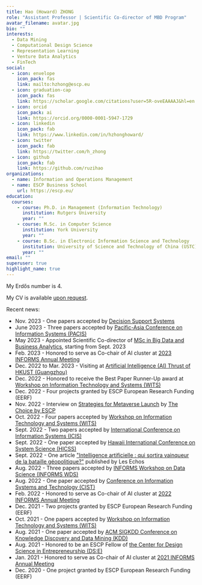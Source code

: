 ```yaml
---
title: Hao (Howard) ZHONG
role: "Assistant Professor | Scientific Co-director of MBD Program"
avatar_filename: avatar.jpg
bio: ""
interests:
  - Data Mining
  - Computational Design Science
  - Representation Learning
  - Venture Data Analytics
  - FinTech
social:
  - icon: envelope
    icon_pack: fas
    link: mailto:hzhong@escp.eu
  - icon: graduation-cap
    icon_pack: fas
    link: https://scholar.google.com/citations?user=5R-oveEAAAAJ&hl=en
  - icon: orcid
    icon_pack: ai
    link: https://orcid.org/0000-0001-5947-1729
  - icon: linkedin
    icon_pack: fab
    link: https://www.linkedin.com/in/hzhonghoward/
  - icon: twitter
    icon_pack: fab
    link: https://twitter.com/h_zhong
  - icon: github
    icon_pack: fab
    link: https://github.com/ruzihao
organizations:
  - name: Information and Operations Management
  - name: ESCP Business School
    url: https://escp.eu/
education:
  courses:
    - course: Ph.D. in Management (Information Technology)
      institution: Rutgers University
      year: ""
    - course: M.Sc. in Computer Science
      institution: York University
      year: ""
    - course: B.Sc. in Electronic Information Science and Technology
      institution: University of Science and Technology of China (USTC)
      year: ""
email: ""
superuser: true
highlight_name: true
---
```


<!-- <p align="justify"> -->
<!-- Dr. Hao (Howard) ZHONG is a tenure-track assistant professor in the Information and Operations Management department and the scientific co-director of Masters in Big Data and Business Analytics program at <a href="https://escp.eu/">ESCP Business School (Paris)</a>. He received his Ph.D. in Management (Information Technology) from the <a href="https://www.business.rutgers.edu/">Business School</a> of <a href="https://www.rutgers.edu/">Rutgers University</a>. He was a visiting professor at the <a href="https://www.hkust-gz.edu.cn/academics/hubs-and-thrust-areas/information-hub/artificial-intelligence/">AI Thrust of HKUST (Guangzhou)</a> in 2023. His research interests include data mining, computational design science, venture data analytics, and representation learning. His work has appeared in multiple top venues of data mining, information systems and operations research, including refereed journals (DSS, AOR, TKDE, TMC) and peer-reviewed conference proceedings (ICIS, CIST, HICSS, WITS, INFORMS WDS, KDD, ICDM, SDM). He has served as Senior Program Committee member at AAAI and Program Committee member at IJCAI, WWW, CIKM, KSEM, etc. He is currently a fellow of <a href="https://www.center-dse.escp-business-school.de/">Center for Design Science in Entrepreneurship</a> (DS:E). He also served as co-chair of AI cluster at INFORMS Annual Meeting in 2021 and 2022. He has received the <a href="https://witsconf.org/wits2022-awards/">Best Paper Runner-Up award</a> at WITS 2022. Prior to joining ESCP, he enjoyed a three-year entrepreneurial experience, as a co-founder and Chief Data Scientist of a FinTech startup in China, which leverages the power of Big Data and AI to provide risk management products and services for top financial clients. The startup has been acquired by <a href="https://www.duxiaoman.com/">Duxiaoman Financial, Baidu</a>. -->
<!-- </p> -->

My Erdős number is 4.

My CV is available <a href="mailto:hzhong@escp.eu">upon request</a>.

Recent news:
* Nov. 2023 - One papers accepted by <a href="https://doi.org/10.1016/j.dss.2023.114130">Decision Support Systems</a>
* June 2023 - Three papers accepted by <a href="https://pacis2023.aisconferences.org/">Pacific-Asia Conference on Information Systems (PACIS)</a>
* May 2023 - Appointed Scientific Co-director of <a href="https://escp.eu/programmes/specialised-masters-MScs/MSc-in-Big-Data-and-Business-Analytics">MSc in Big Data and Business Analytics</a>, starting from Sept. 2023
* Feb. 2023 - Honored to serve as Co-chair of AI cluster at <a href="https://meetings.informs.org/wordpress/phoenix2023/">2023 INFORMS Annual Meeting</a>
* Dec. 2022 to Mar. 2023 - Visiting at <a href="https://hkust-gz.edu.cn/academics/four-hubs/information-hub/artificial-intelligence">Artificial Intelligence (AI) Thrust of HKUST (Guangzhou)</a>
* Dec. 2022 - Honored to receive the Best Paper Runner-Up award at <a href="https://witsconf.org/wits2022-call-for-papers/">Workshop on Information Technology and Systems (WITS)</a>
* Dec. 2022 - Four projects granted by ESCP European Research Funding (EERF)
* Nov. 2022 - Interview on <a href="https://thechoice.escp.eu/tomorrow-choices/my-boss-wants-me-to-launch-us-into-the-metaverse-what-do-i-do/">Strategies for Metaverse Launch</a> by <a href="https://thechoice.escp.eu/">The Choice by ESCP</a>
* Oct. 2022 - Four papers accepted by <a href="https://witsconf.org/wits2022-call-for-papers/">Workshop on Information Technology and Systems (WITS)</a>
* Sept. 2022 - Two papers accepted by <a href="https://icis2022.aisconferences.org/">International Conference on Information Systems (ICIS)</a>
* Sept. 2022 - One paper accepted by <a href="https://hicss.hawaii.edu/">Hawaii International Conference on System Science (HICSS)</a>
* Sept. 2022 - One article <a href="https://www.lesechos.fr/idees-debats/leadership-management/intelligence-artificielle-qui-sortira-vainqueur-de-la-bataille-geopolitique-1780576#:~:text=Chronique-,Intelligence%20artificielle%20%3A%20qui%20sortira%20vainqueur%20de%20la%20bataille%20g%C3%A9opolitique%20%3F,mondiales%20se%20disputent%20le%20leadership.">"Intelligence artificielle : qui sortira vainqueur de la bataille géopolitique?"</a> published by Les Echos
* Aug. 2022 - Three papers accepted by <a href="https://blogs.ubc.ca/datascience2022/">INFORMS Workshop on Data Science (INFORMS WDS)</a>
* Aug. 2022 - One paper accepted by <a href="https://sites.google.com/view/cist2022/">Conference on Information Systems and Technology (CIST)</a>
* Feb. 2022 - Honored to serve as Co-chair of AI cluster at <a href="https://meetings.informs.org/wordpress/indianapolis2022/">2022 INFORMS Annual Meeting</a>
* Dec. 2021 - Two projects granted by ESCP European Research Funding (EERF)
* Oct. 2021 - One papers accepted by <a href="https://witsconf.org/wits2021-call-for-papers/">Workshop on Information Technology and Systems (WITS)</a>
* Aug. 2021 - One paper accepted by <a href="https://kdd.org/kdd2021/">ACM SIGKDD Conference on Knowledge Discovery and Data Mining (KDD)</a>
* Aug. 2021 - Honored to be an ESCP Fellow of <a href="https://www.center-dse.escp-business-school.de/">the Center for Design Science in Entrepreneurship (DS:E)</a>
* Jan. 2021 - Honored to serve as Co-chair of AI cluster at <a href="https://meetings.informs.org/wordpress/anaheim2021/">2021 INFORMS Annual Meeting</a>
* Dec. 2020 - One project granted by ESCP European Research Funding (EERF)

<!-- {{< icon name="download" pack="fas" >}} Download my {{< staticref "uploads/demo_resume.pdf" "newtab" >}}resumé{{< /staticref >}}. -->
